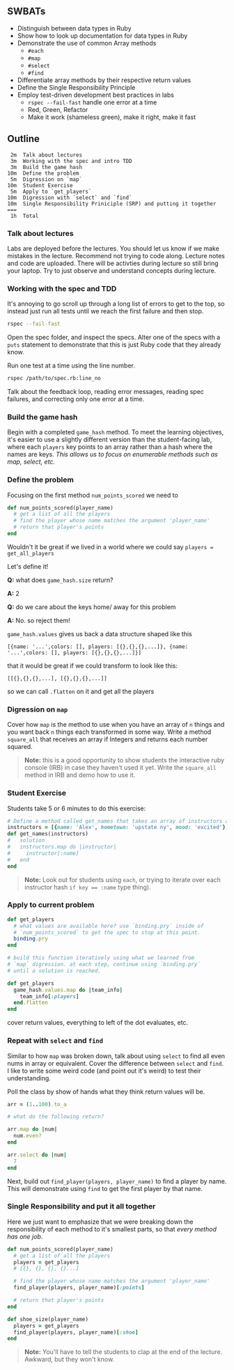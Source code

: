 ## SWBATs

* Distinguish between data types in Ruby
* Show how to look up documentation for data types in Ruby
* Demonstrate the use of common Array methods
  * `#each`
  * `#map`
  * `#select`
  * `#find`
* Differentiate array methods by their respective return values
* Define the Single Responsibility Principle
* Employ test-driven development best practices in labs
  * `rspec --fail-fast` handle one error at a time
  * Red, Green, Refactor
  * Make it work \(shameless green\), make it right, make it fast

## Outline

```text
 2m  Talk about lectures
 3m  Working with the spec and intro TDD
 3m  Build the game hash
10m  Define the problem
 5m  Digression on `map`
10m  Student Exercise
 5m  Apply to `get_players`
10m  Digression with `select` and `find`
10m  Single Responsibility Priniciple (SRP) and putting it together
===
 1h  Total 
```

### Talk about lectures

Labs are deployed before the lectures. You should let us know if we make mistakes in the lecture. Recommend not trying to code along. Lecture notes and code are uploaded. There will be activties during lecture so still bring your laptop. Try to just observe and understand concepts during lecture.

### Working with the spec and TDD

It's annoying to go scroll up through a long list of errors to get to the top, so instead just run all tests until we reach the first failure and then stop.

```bash
rspec --fail-fast
```

Open the spec folder, and inspect the specs. Alter one of the specs with a `puts` statement to demonstrate that this is just Ruby code that they already know.

Run one test at a time using the line number.

```bash
rspec /path/to/spec.rb:line_no
```

Talk about the feedback loop, reading error messages, reading spec failures, and correcting only one error at a time.

### Build the game hash

Begin with a completed `game_hash` method. To meet the learning objectives, it's easier to use a slightly different version than the student-facing lab, where each `players` key points to an array rather than a hash where the names are keys. _This allows us to focus on enumerable methods such as map, select, etc._


### Define the problem

Focusing on the first method `num_points_scored` we need to

```ruby
def num_points_scored(player_name)
  # get a list of all the players
  # find the player whose name matches the argument 'player_name'
  # return that player's points
end
```

Wouldn't it be great if we lived in a world where we could say `players = get_all_players`

Let's define it!

**Q:** what does `game_hash.size` return?

**A:** 2

**Q:** do we care about the keys home/ away for this problem

**A:** No. so reject them!

`game_hash.values` gives us back a data structure shaped like this

```text
[{name: '...',colors: [], players: [{},{},{},...]}, {name: '...',colors: [], players: [{},{},{},...]}]
```

that it would be great if we could transform to look like this:

```text
[[{},{},{},...], [{},{},{},...]]
```

so we can call `.flatten` on it and get all the players

### Digression on `map`

Cover how `map` is the method to use when you have an array of `n` things and you want back `n` things each transformed in some way. Write a method `square_all` that receives an array if Integers and returns each number squared.

> **Note:** this is a good opportunity to show students the interactive ruby console \(IRB\) in case they haven't used it yet. Write the `square_all` method in IRB and demo how to use it.

### Student Exercise

Students take 5 or 6 minutes to do this exercise:

```ruby
# Define a method called get_names that takes an array of instructors and returns just their names
instructors = [{name: 'Alex', hometown: 'upstate ny', mood: 'excited'}, {name: 'rachel', hometown: 'maine'}, {name: 'maxwell', hometwon: 'brookyln'}]
def get_names(instructors)
#   solution
#   instructors.map do |instructor|
#     instructor[:name]
#   end
end
```

> **Note:** Look out for students using `each`, or trying to iterate over each instructor hash `if key == :name` type thing\).

### Apply to current problem

```ruby
def get_players
  # what values are available here? use `binding.pry` inside of
  # `num_points_scored` to get the spec to stop at this point.
  binding.pry
end

# build this function iteratively using what we learned from
# `map` digression. at each step, continue using `binding.pry`
# until a solution is reached.

def get_players
  game_hash.values.map do |team_info|
    team_info[:players]
  end.flatten
end
```

cover return values, everything to left of the dot evaluates, etc.

### Repeat with `select` and `find`

Similar to how `map` was broken down, talk about using `select` to find all even nums in array or equivalent. Cover the difference between `select` and `find`. I like to write some weird code \(and point out it's weird\) to test their understanding.

Poll the class by show of hands what they think return values will be.

```ruby
arr = (1..100).to_a

# what do the following return?

arr.map do |num|
  num.even?
end

arr.select do |num|
  7
end
```

Next, build out `find_player(players, player_name)` to find a player by name. This will demonstrate using `find` to get the first player by that name.

### Single Responsibility and put it all together

Here we just want to emphasize that we were breaking down the responsibility of each method to it's smallest parts, so that _every method has one job_.

```ruby
def num_points_scored(player_name)
  # get a list of all the players
  players = get_players
  # [{}, {}, {}, {}...]

  # find the player whose name matches the argument 'player_name'
  find_player(players, player_name)[:points]

  # return that player's points
end

def shoe_size(player_name)
  players = get_players
  find_player(players, player_name)[:shoe]
end
```

> **Note:** You'll have to tell the students to clap at the end of the lecture. Awkward, but they won't know.

